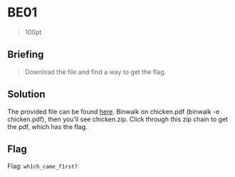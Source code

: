 # BE01
> 100pt

## Briefing
> Download the file and find a way to get the flag.

## Solution
The provided file can be found [here](be01.zip).
Binwalk on chicken.pdf (binwalk -e chicken.pdf), then you'll see chicken.zip. Click through this zip chain to get the pdf, which has the flag.
## Flag
Flag: `wh1ch_came_f1rst?`
